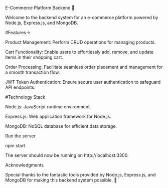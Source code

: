 E-Commerce Platform Backend 🛒

Welcome to the backend system for an e-commerce platform powered by Node.js, Express.js, and MongoDB.

#Features->

Product Management: Perform CRUD operations for managing products.

Cart Functionality: Enable users to effortlessly add, remove, and update items in their shopping cart.

Order Processing: Facilitate seamless order placement and management for a smooth transaction flow.

JWT Token Authentication: Ensure secure user authentication to safeguard API endpoints.

#Technology Stack

Node.js: JavaScript runtime environment.

Express.js: Web application framework for Node.js.

MongoDB: NoSQL database for efficient data storage.

Run the server

npm start

The server should now be running on http://localhost:3300.

Acknowledgments

Special thanks to the fantastic tools provided by Node.js, Express.js, and MongoDB for making this backend system possible. 🙌





